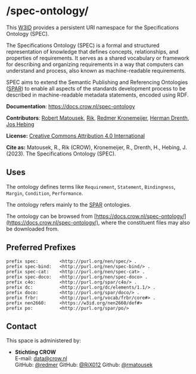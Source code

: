 # /spec-ontology/
This [W3ID](https://w3id.org) provides a persistent URI namespace for the Specifications Ontology (SPEC). 

The Specifications Ontology (SPEC) is a formal and structured representation of knowledge that defines concepts, relationships, and properties of requirements. It serves as a shared vocabulary or framework for describing and organizing requirements in a way that computers can understand and process, also known as machine-readable requirements.

SPEC aims to extend the Semantic Publishing and Referencing Ontologies ([SPAR](http://www.sparontologies.net/)) to enable all aspects of the standards development process to be described in machine-readable metadata statements, encoded using RDF.

**Documentation**: https://docs.crow.nl/spec-ontology

**Contributors**: [Robert Matousek](https://kweri.nl), [Rik](https://crow.nl), [Redmer Kronemeijer](https://crow.nl), [Herman Drenth](https://ketenstandaard.nl), [Jos Hebing](https://ketenstandaard.nl)

**License:** [Creative Commons Attribution 4.0 International](https://creativecommons.org/licenses/by/4.0/legalcode)

**Cite as:** Matousek, R., Rik (CROW), Kronemeijer, R., Drenth, H., Hebing, J. (2023). The Specifications Ontology (SPEC).

## Uses
The ontology defines terms like 
`Requirement`,
`Statement`,
`Bindingness`,
`Margin`,
`Condition`,
`Performance`.

The ontology refers mainly to the [SPAR](http://www.sparontologies.net/) ontologies. 

The ontology can be browsed from [https://docs.crow.nl/spec-ontology/](https://docs.crow.nl/spec-ontology/), where the constituent files may also be downloaded from. 

## Preferred Prefixes
```turtle
prefix spec:        <http://purl.org/nen/spec/> .
prefix spec-bind:   <http://purl.org/nen/spec-bind/> .
prefix spec-cat:    <http://purl.org/nen/spec-cat> .
prefix spec-doco:   <http://purl.org/nen/spec-doco> .
prefix c4o:         <http://purl.org/spar/c4o/> .
prefix dc:          <http://purl.org/dc/elements/1.1/> .
prefix doco:        <http://purl.org/spar/doco/> .
prefix frbr:        <http://purl.org/vocab/frbr/core#> .
prefix nen2660:     <https://w3id.org/nen2660/def#>
prefix po:          <http://purl.org/spar/po/>
```

## Contact
This space is administered by:

- **Stichting CROW**   
E-mail: <data@crow.nl>  
GitHub: [@redmer](https://github.com/redmer)
GitHub: [@RiX012](https://github.com/RiX012)
Github: [@rmatousek](https://github.com/robert-matousek)
